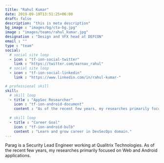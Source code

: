 ```yaml
---
title: "Rahul Kumar"
date: 2019-09-10T13:51:25+06:00
draft: false
description: "this is meta description"
bg_image : "images/bg/cta-bg.jpg"
image : "images/teams/rahul_kumar.jpg"
designation : "Design and VFX head at DEFCON"
email : ""
type : "team"
social:
  # social site loop
  - icon : "tf-ion-social-twitter"
    link : "https://twitter.com/aarnav_rahul"
  # social site loop
  - icon : "tf-ion-social-linkedin"
    link : "https://www.linkedin.com/in/rahul-kumar-"

# professional skill
skill:
  # skill loop
  - title : "AppSec Researcher"
    icon : "tf-ion-android-document"
    content : "As of the recent few years, my researches primarily focused on Web and Android applications where my main focus stays on perform DAST of Mobile & Web app's Security Audits. Analyze root causes of security vulnerabilities and deliver strategic recommendations during security reviews."
    
  # skill loop
  - title : "Career Goal"
    icon : "tf-ion-android-bulb"
    content : "Learn and grow career in DevSecOps domain."
---
```


Parag is a Security Lead Engineer working at Qualitrix Technologies. As of the recent few years, my researches primarily focused on Web and Android applications.
